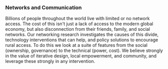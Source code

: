 ### Networks and Communication

Billions of people throughout the world live with limited or no network access. The cost of this isn't just a lack of access to the modern global economy, but also disconnection from their friends, family, and social networks. Our networking research investigates the causes of this divide, technology interventions that can help, and policy solutions to encourage rural access. To do this we look at a suite of features from the social (ownership, governance) to the technical (power,  cost). We believe strongly in the value of iterative design, local empowerment, and community, and leverage these strongly in any intervention.